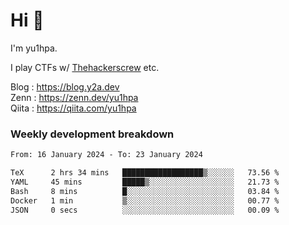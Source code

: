 # Hi 👋

I'm yu1hpa.

I play CTFs w/ [Thehackerscrew](https://www.thehackerscrew.team/) etc.

Blog : https://blog.y2a.dev  
Zenn : https://zenn.dev/yu1hpa  
Qiita : https://qiita.com/yu1hpa  

### Weekly development breakdown

<!--START_SECTION:waka-->

```txt
From: 16 January 2024 - To: 23 January 2024

TeX      2 hrs 34 mins   ██████████████████▒░░░░░░   73.56 %
YAML     45 mins         █████▒░░░░░░░░░░░░░░░░░░░   21.73 %
Bash     8 mins          █░░░░░░░░░░░░░░░░░░░░░░░░   03.84 %
Docker   1 min           ▒░░░░░░░░░░░░░░░░░░░░░░░░   00.77 %
JSON     0 secs          ░░░░░░░░░░░░░░░░░░░░░░░░░   00.09 %
```

<!--END_SECTION:waka-->

